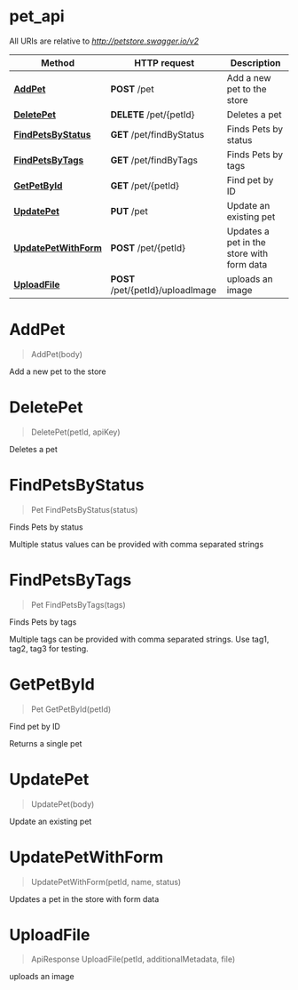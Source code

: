 # pet_api

All URIs are relative to *http://petstore.swagger.io/v2*

Method | HTTP request | Description
------------- | ------------- | -------------
[**AddPet**](pet_api.md#AddPet) | **POST** /pet | Add a new pet to the store
[**DeletePet**](pet_api.md#DeletePet) | **DELETE** /pet/{petId} | Deletes a pet
[**FindPetsByStatus**](pet_api.md#FindPetsByStatus) | **GET** /pet/findByStatus | Finds Pets by status
[**FindPetsByTags**](pet_api.md#FindPetsByTags) | **GET** /pet/findByTags | Finds Pets by tags
[**GetPetById**](pet_api.md#GetPetById) | **GET** /pet/{petId} | Find pet by ID
[**UpdatePet**](pet_api.md#UpdatePet) | **PUT** /pet | Update an existing pet
[**UpdatePetWithForm**](pet_api.md#UpdatePetWithForm) | **POST** /pet/{petId} | Updates a pet in the store with form data
[**UploadFile**](pet_api.md#UploadFile) | **POST** /pet/{petId}/uploadImage | uploads an image


<a name="AddPet"></a>
# **AddPet**
> AddPet(body)

Add a new pet to the store
<a name="DeletePet"></a>
# **DeletePet**
> DeletePet(petId, apiKey)

Deletes a pet
<a name="FindPetsByStatus"></a>
# **FindPetsByStatus**
> Pet FindPetsByStatus(status)

Finds Pets by status

Multiple status values can be provided with comma separated strings
<a name="FindPetsByTags"></a>
# **FindPetsByTags**
> Pet FindPetsByTags(tags)

Finds Pets by tags

Multiple tags can be provided with comma separated strings. Use tag1, tag2, tag3 for testing.
<a name="GetPetById"></a>
# **GetPetById**
> Pet GetPetById(petId)

Find pet by ID

Returns a single pet
<a name="UpdatePet"></a>
# **UpdatePet**
> UpdatePet(body)

Update an existing pet
<a name="UpdatePetWithForm"></a>
# **UpdatePetWithForm**
> UpdatePetWithForm(petId, name, status)

Updates a pet in the store with form data
<a name="UploadFile"></a>
# **UploadFile**
> ApiResponse UploadFile(petId, additionalMetadata, file)

uploads an image
